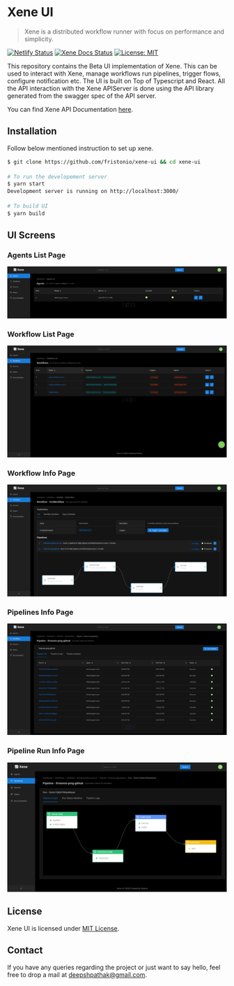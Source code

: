 # Xene UI

> Xene is a distributed workflow runner with focus on performance and simplicity.

[![Netlify Status](https://api.netlify.com/api/v1/badges/f139f04c-cb0e-457d-8eaf-5c512aea40b6/deploy-status)](https://app.netlify.com/sites/xene-ui/deploys) [![Xene Docs Status](https://api.netlify.com/api/v1/badges/f3adc406-ad04-4059-ad21-6a54f4be6771/deploy-status)](https://app.netlify.com/sites/sad-thompson-bcaa9a/deploys) [![License: MIT](https://img.shields.io/badge/License-MIT-yellow.svg)](https://opensource.org/licenses/MIT)

This repository contains the Beta UI implementation of Xene. This can be used to interact with Xene, manage workflows
run pipelines, trigger flows, configure notification etc. The UI is built on Top of Typescript and React. All the API
interaction with the Xene APIServer is done using the API library generated from the swagger spec of the API server.

You can find Xene API Documentation [here](https://xene-api-docs.netlify.app/apidocs.html).

## Installation

Follow below mentioned instruction to set up xene.

```bash
$ git clone https://github.com/fristonio/xene-ui && cd xene-ui

# To run the developement server
$ yarn start
Development server is running on http://localhost:3000/

# To build UI
$ yarn build
```

## UI Screens

### Agents List Page

![Agents List Page UI](/res/images/AgentsPage.png)

### Workflow List Page

![Workflow List Page UI](/res/images/WorkflowListPage.png)

### Workflow Info Page

![Workflow Info Page](/res/images/WorkflowInfoPage.png)

### Pipelines Info Page

![Pipelines Info Page](/res/images/PipelinesRunInfoPage.png)

### Pipeline Run Info Page

![Pipeline Run Info Page](/res/images/PipelineRunPage.png)

## License

Xene UI is licensed under [MIT License](https://github.com/fristonio/xene/blob/master/LICENSE.md).

## Contact

If you have any queries regarding the project or just want to say hello, feel free to drop a mail at deepshpathak@gmail.com.
